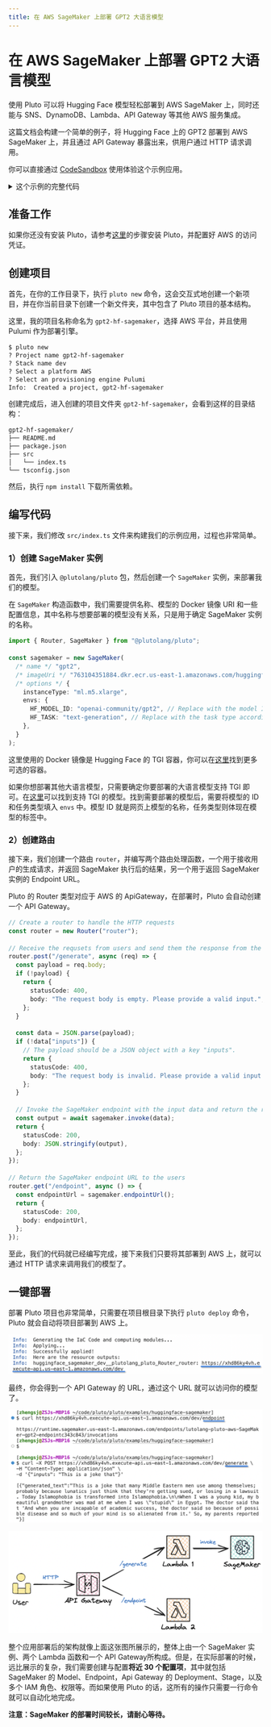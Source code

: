 ```yaml
---
title: 在 AWS SageMaker 上部署 GPT2 大语言模型
---
```


# 在 AWS SageMaker 上部署 GPT2 大语言模型

使用 Pluto 可以将 Hugging Face 模型轻松部署到 AWS SageMaker 上，同时还能与 SNS、DynamoDB、Lambda、API Gateway 等其他 AWS 服务集成。

这篇文档会构建一个简单的例子，将 Hugging Face 上的 GPT2 部署到 AWS SageMaker 上，并且通过 API Gateway 暴露出来，供用户通过 HTTP 请求调用。

你可以直接通过 [CodeSandbox](https://codesandbox.io/p/devbox/gpt2-hf-sagemaker-27h3qh) 使用体验这个示例应用。

<details><summary>这个示例的完整代码</summary>

```typescript
import { Router, SageMaker } from "@plutolang/pluto";

/**
 * Deploy the GPT2 model on AWS SageMaker using the Hugging Face Text Generation Inference (TGI)
 * container. You can find suitable containers from:
 *
 * AWS Available Deep Learning Containers Images:
 * https://github.com/aws/deep-learning-containers/blob/master/available_images.md
 *
 * HuggingFace Text Generation Inference (TGI) Containers:
 * https://github.com/aws/deep-learning-containers/releases?q=tgi+AND+gpu&expanded=true
 */
const sagemaker = new SageMaker(
  "gpt2",
  "763104351884.dkr.ecr.us-east-1.amazonaws.com/huggingface-pytorch-tgi-inference:2.1.1-tgi1.4.0-gpu-py310-cu121-ubuntu20.04",
  {
    instanceType: "ml.m5.xlarge",
    envs: {
      HF_MODEL_ID: "openai-community/gpt2",
      HF_TASK: "text-generation",
    },
  }
);

// Create a router to handle the HTTP requests
const router = new Router("router");

// Receive the requsets from users and send them the response from the SageMaker endpoint.
router.post("/generate", async (req) => {
  const payload = req.body;
  if (!payload) {
    return {
      statusCode: 400,
      body: "The request body is empty. Please provide a valid input.",
    };
  }

  const data = JSON.parse(payload);
  if (!data["inputs"]) {
    // The payload should be a JSON object with a key "inputs".
    return {
      statusCode: 400,
      body: "The request body is invalid. Please provide a valid input.",
    };
  }

  // Invoke the SageMaker endpoint with the input data and return the response to the users.
  const output = await sagemaker.invoke(data);
  return {
    statusCode: 200,
    body: JSON.stringify(output),
  };
});

// Return the SageMaker endpoint URL to the users
router.get("/endpoint", async () => {
  const endpointUrl = sagemaker.endpointUrl();
  return {
    statusCode: 200,
    body: endpointUrl,
  };
});
```

</details>

## 准备工作

如果你还没有安装 Pluto，请参考[这里](https://github.com/pluto-lang/pluto#-quick-start)的步骤安装 Pluto，并配置好 AWS 的访问凭证。

## 创建项目

首先，在你的工作目录下，执行 `pluto new` 命令，这会交互式地创建一个新项目，并在你当前目录下创建一个新文件夹，其中包含了 Pluto 项目的基本结构。

这里，我的项目名称命名为 `gpt2-hf-sagemaker`，选择 AWS 平台，并且使用 Pulumi 作为部署引擎。

```
$ pluto new
? Project name gpt2-hf-sagemaker
? Stack name dev
? Select a platform AWS
? Select an provisioning engine Pulumi
Info:  Created a project, gpt2-hf-sagemaker
```

创建完成后，进入创建的项目文件夹 `gpt2-hf-sagemaker`，会看到这样的目录结构：

```
gpt2-hf-sagemaker/
├── README.md
├── package.json
├── src
│   └── index.ts
└── tsconfig.json
```

然后，执行 `npm install` 下载所需依赖。

## 编写代码

接下来，我们修改 `src/index.ts` 文件来构建我们的示例应用，过程也非常简单。

### 1）创建 SageMaker 实例

首先，我们引入 `@plutolang/pluto` 包，然后创建一个 `SageMaker` 实例，来部署我们的模型。

在 `SageMaker` 构造函数中，我们需要提供名称、模型的 Docker 镜像 URI 和一些配置信息，其中名称与想要部署的模型没有关系，只是用于确定 SageMaker 实例的名称。

```typescript
import { Router, SageMaker } from "@plutolang/pluto";

const sagemaker = new SageMaker(
  /* name */ "gpt2",
  /* imageUri */ "763104351884.dkr.ecr.us-east-1.amazonaws.com/huggingface-pytorch-tgi-inference:2.1.1-tgi1.4.0-gpu-py310-cu121-ubuntu20.04",
  /* options */ {
    instanceType: "ml.m5.xlarge",
    envs: {
      HF_MODEL_ID: "openai-community/gpt2", // Replace with the model ID you want to deploy
      HF_TASK: "text-generation", // Replace with the task type according to the model
    },
  }
);
```

这里使用的 Docker 镜像是 Hugging Face 的 TGI 容器，你可以在[这里](https://github.com/aws/deep-learning-containers/releases?q=tgi+AND+gpu&expanded=true)找到更多可选的容器。

如果你想部署其他大语言模型，只需要确定你要部署的大语言模型支持 TGI 即可。在[这里](https://huggingface.co/models?other=text-generation-inference)可以找到支持 TGI 的模型。找到需要部署的模型后，需要将模型的 ID 和任务类型填入 `envs` 中。模型 ID 就是网页上模型的名称，任务类型则体现在模型的标签中。

### 2）创建路由

接下来，我们创建一个路由 `router`，并编写两个路由处理函数，一个用于接收用户的生成请求，并返回 SageMaker 执行后的结果，另一个用于返回 SageMaker 实例的 Endpoint URL。

Pluto 的 Router 类型对应于 AWS 的 ApiGateway，在部署时，Pluto 会自动创建一个 API Gateway。

```typescript
// Create a router to handle the HTTP requests
const router = new Router("router");

// Receive the requsets from users and send them the response from the SageMaker endpoint.
router.post("/generate", async (req) => {
  const payload = req.body;
  if (!payload) {
    return {
      statusCode: 400,
      body: "The request body is empty. Please provide a valid input.",
    };
  }

  const data = JSON.parse(payload);
  if (!data["inputs"]) {
    // The payload should be a JSON object with a key "inputs".
    return {
      statusCode: 400,
      body: "The request body is invalid. Please provide a valid input.",
    };
  }

  // Invoke the SageMaker endpoint with the input data and return the response to the users.
  const output = await sagemaker.invoke(data);
  return {
    statusCode: 200,
    body: JSON.stringify(output),
  };
});

// Return the SageMaker endpoint URL to the users
router.get("/endpoint", async () => {
  const endpointUrl = sagemaker.endpointUrl();
  return {
    statusCode: 200,
    body: endpointUrl,
  };
});
```

至此，我们的代码就已经编写完成，接下来我们只要将其部署到 AWS 上，就可以通过 HTTP 请求来调用我们的模型了。

## 一键部署

部署 Pluto 项目也非常简单，只需要在项目根目录下执行 `pluto deploy` 命令，Pluto 就会自动将项目部署到 AWS 上。

![Deployment](../../public/assets/gpt2-hf-sagemaker-deployment.png)

最终，你会得到一个 API Gateway 的 URL，通过这个 URL 就可以访问你的模型了。

![Access](../../public/assets/gpt2-hf-sagemaker-access.png)

![Architecture](../../public/assets/gpt2-hf-sagemaker-arch.png)

整个应用部署后的架构就像上面这张图所展示的，整体上由一个 SageMaker 实例、两个 Lambda 函数和一个 API Gateway所构成。但是，在实际部署的时候，远比展示的复杂，我们需要创建与配置**将近 30 个配置项**，其中就包括 SageMaker 的 Model、Endpoint，Api Gateway 的 Deployment、Stage，以及多个 IAM 角色、权限等。而如果使用 Pluto 的话，这所有的操作只需要一行命令就可以自动化地完成。

**注意：SageMaker 的部署时间较长，请耐心等待。**
